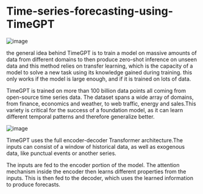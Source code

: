 # Time-series-forecasting-using-TimeGPT

![image](https://github.com/FeresDarouich/Time-series-forecasting-using-TimeGPT/assets/120333973/96075e17-2475-4bc6-96ee-d9e194e1cc53)

the general idea behind TimeGPT is to train a model on massive amounts of data from different domains to then produce zero-shot inference on unseen data and this method relies on transfer learning, which is the capacity of a model to solve a new task using its knowledge gained during training. this only works if the model is large enough, and if it is trained on lots of data. 

TimeGPT is trained on more than 100 billion data points all coming from open-source time series data. The dataset spans a wide array of domains, from finance, economics and weather, to web traffic, energy and sales.This variety is critical for the success of a foundation model, as it can learn different temporal patterns and therefore generalize better.


![image](https://github.com/FeresDarouich/Time-series-forecasting-using-TimeGPT/assets/120333973/c62a6f94-32c8-4d3d-908d-db2fa0cf3296)


TimeGPT uses the full encoder-decoder Transformer architecture.The inputs can consist of a window of historical data, as well as exogenous data, like punctual events or another series. 

The inputs are fed to the encoder portion of the model. The attention mechanism inside the encoder then learns different properties from the inputs. This is then fed to the decoder, which uses the learned information to produce forecasts.
